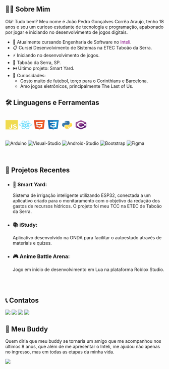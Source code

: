 <link rel="stylesheet" type='text/css' href="https://cdn.jsdelivr.net/gh/devicons/devicon@latest/devicon.min.css" />


## 👩‍💻 Sobre Mim
Olá! Tudo bem? Meu nome é João Pedro Gonçalves Corrêa Araujo, tenho 18 anos e sou um curioso estudante de tecnologia e programação, apaixonado por jogar e iniciando no desenvolvimento de jogos digitais.

- 🤖 Atualmente cursando Engenharia de Software no <a href="https://www.inteli.edu.br" style="color: purple; text-decoration: 0">Inteli</a>.
- 📋 Cursei Desenvolvimento de Sistemas na ETEC Taboão da Serra.
- ⚡ Iniciando no desenvolvimento de jogos.
- 📍 Taboão da Serra, SP.
- ⏮️ Último projeto: Smart Yard.
- 🤔 Curiosidades:
    - Gosto muito de futebol, torço para o Corinthians e Barcelona.
    - Amo jogos eletrônicos, principalmente The Last of Us.
    
## 🛠️ Linguagens e Ferramentas
  <div style="display: inline_block"><br>
  <img align="center" alt="Js" height="30" width="40" src="https://raw.githubusercontent.com/devicons/devicon/master/icons/javascript/javascript-plain.svg">
  <img align="center" alt="React" height="30" width="40" src="https://raw.githubusercontent.com/devicons/devicon/master/icons/react/react-original.svg">
  <img align="center" alt="HTML" height="30" width="40" src="https://raw.githubusercontent.com/devicons/devicon/master/icons/html5/html5-original.svg">
  <img align="center" alt="CSS" height="30" width="40" src="https://raw.githubusercontent.com/devicons/devicon/master/icons/css3/css3-original.svg">
  <img align="center" alt="Python" height="30" width="40" src="https://raw.githubusercontent.com/devicons/devicon/master/icons/python/python-original.svg">
  <img align="center" alt="Csharp" height="30" width="40" src="https://raw.githubusercontent.com/devicons/devicon/master/icons/csharp/csharp-original.svg">
  <br>
  <br>
  <br>
  <img align="center" alt="Arduino" height="30" width="40" src="https://cdn.jsdelivr.net/gh/devicons/devicon@latest/icons/arduino/arduino-original.svg" />
  <img align="center" alt="Visual-Studio" height="30" width="40" src="https://cdn.jsdelivr.net/gh/devicons/devicon@latest/icons/vscode/vscode-original.svg" />
  <img align="center" alt="Android-Studio" height="30" width="40" src="https://cdn.jsdelivr.net/gh/devicons/devicon@latest/icons/androidstudio/androidstudio-original.svg" />
  <img align="center" alt="Bootstrap" height="30" width="40" src="https://cdn.jsdelivr.net/gh/devicons/devicon@latest/icons/bootstrap/bootstrap-original-wordmark.svg" />
  <img align="center" alt="Figma" height="30" width="40" src="https://cdn.jsdelivr.net/gh/devicons/devicon@latest/icons/figma/figma-original.svg" />
</div>
<br>
<br>

## 📝 Projetos Recentes

- <h3>🌳 Smart Yard: </h3> Sistema de irrigação inteligente utilizando ESP32, conectada a um aplicativo criado para o monitaramento com o objetivo da redução dos gastos de recursos hídricos. O projeto foi meu TCC na ETEC de Taboão da Serra. 
- <h3>📚 iStudy: </h3>Aplicativo desenvolvido na ONDA para facilitar o autoestudo através de materiais e quizes. 
- <h3>🎮 Anime Battle Arena:</h3> Jogo em início de desenvolvimento em Lua na plataforma Roblox Studio.
<br>
<br>

## 📞 Contatos

<div> 
  <a href="https://www.youtube.com/channel/UC_-uuuZbY0AAt9CViNzvc-Q" target="_blank"><img src="https://img.shields.io/badge/YouTube-FF0000?style=for-the-badge&logo=youtube&logoColor=white" target="_blank"></a>
  <a href="https://www.instagram.com/joaopedrogca/" target="_blank"><img src="https://img.shields.io/badge/-Instagram-%23E4405F?style=for-the-badge&logo=instagram&logoColor=white" target="_blank"></a>
  <a href="" target="_blank"><img src="https://img.shields.io/badge/Discord-7289DA?style=for-the-badge&logo=discord&logoColor=white" target="_blank"></a> 
  <a href="mailto:joao.araujo@sou.inteli.edu.br"><img src="https://img.shields.io/badge/-Gmail-%23333?style=for-the-badge&logo=gmail&logoColor=white" target="_blank"></a>

  
</div>


## 🤝 Meu Buddy

Quem diria que meu buddy se tornaria um amigo que me acompanhou nos últimos 8 anos, que além de me apresentar o Inteli, me ajudou não apenas no ingresso, mas em todas as etapas da minha vida.

<a href="https://www.instagram.com/joaopedrogca/" target="_blank"><img src="https://img.shields.io/badge/-Instagram-%23E4405F?style=for-the-badge&logo=instagram&logoColor=white" target="_blank"></a>
